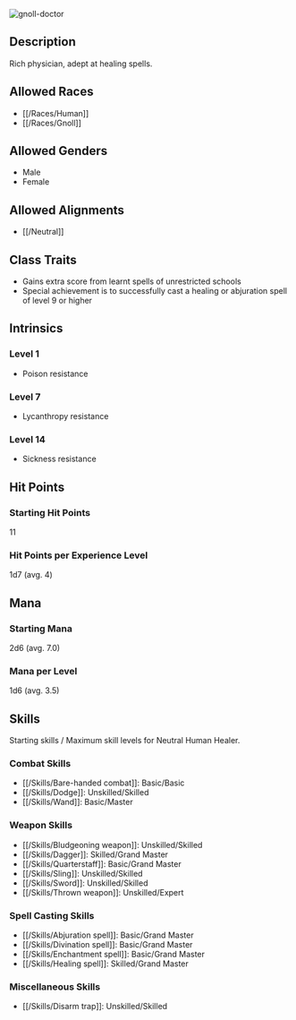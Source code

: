 ![gnoll-doctor](https://github.com/hyvanmielenpelit/GnollHack/assets/16661034/885ccb70-9c0d-4da9-a1fb-ca8dc4d2750a)

## Description

Rich physician, adept at healing spells.

## Allowed Races

- [[/Races/Human]]
- [[/Races/Gnoll]]

## Allowed Genders

- Male
- Female

## Allowed Alignments

- [[/Neutral]]

## Class Traits

- Gains extra score from learnt spells of unrestricted schools
- Special achievement is to successfully cast a healing or abjuration spell of level 9 or higher

## Intrinsics

### Level 1

* Poison resistance

### Level 7

* Lycanthropy resistance

### Level 14

* Sickness resistance

## Hit Points

### Starting Hit Points

11

### Hit Points per Experience Level

1d7 (avg. 4)

## Mana

### Starting Mana

2d6 (avg. 7.0)

### Mana per Level

1d6 (avg. 3.5)

## Skills

Starting skills / Maximum skill levels for Neutral Human Healer. 

### Combat Skills                                    

* [[/Skills/Bare-handed combat]]:  Basic/Basic       
* [[/Skills/Dodge]]: Unskilled/Skilled
* [[/Skills/Wand]]: Basic/Master

### Weapon Skills                                    

* [[/Skills/Bludgeoning weapon]]: Unskilled/Skilled
* [[/Skills/Dagger]]: Skilled/Grand Master
* [[/Skills/Quarterstaff]]: Basic/Grand Master
* [[/Skills/Sling]]: Unskilled/Skilled
* [[/Skills/Sword]]: Unskilled/Skilled
* [[/Skills/Thrown weapon]]: Unskilled/Expert

### Spell Casting Skills                             

* [[/Skills/Abjuration spell]]: Basic/Grand Master
* [[/Skills/Divination spell]]: Basic/Grand Master
* [[/Skills/Enchantment spell]]: Basic/Grand Master
* [[/Skills/Healing spell]]: Skilled/Grand Master

### Miscellaneous Skills                                

* [[/Skills/Disarm trap]]: Unskilled/Skilled